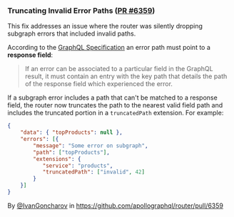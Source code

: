 ### Truncating Invalid Error Paths ([PR #6359](https://github.com/apollographql/router/pull/6359))

This fix addresses an issue where the router was silently dropping subgraph errors that included invalid paths.
 
According to the [GraphQL Specification](https://spec.graphql.org/draft/#sel-GAPHRPHCAACCpC8-T) an error path must point to a **response field**:
> If an error can be associated to a particular field in the GraphQL result, it must contain an entry with the key path that details the path of the response field which experienced the error.

If a subgraph error includes a path that can't be matched to a response field, the router now truncates the path to the nearest valid field path and includes the truncated portion in a `truncatedPath` extension. For example:
```json
{
    "data": { "topProducts": null },
    "errors": [{
        "message": "Some error on subgraph",
        "path": ["topProducts"],
        "extensions": {
           "service": "products",
           "truncatedPath": ["invalid", 42]
        }
    }]
}
```

By [@IvanGoncharov](https://github.com/IvanGoncharov) in https://github.com/apollographql/router/pull/6359

